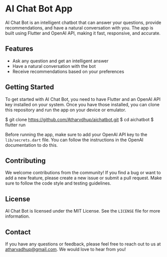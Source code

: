 # AI Chat Bot App

AI Chat Bot is an intelligent chatbot that can answer your questions, provide recommendations, and have a natural conversation with you. The app is built using Flutter and OpenAI API, making it fast, responsive, and accurate.

## Features

- Ask any question and get an intelligent answer
- Have a natural conversation with the bot
- Receive recommendations based on your preferences


## Getting Started

To get started with AI Chat Bot, you need to have Flutter and an OpenAI API key installed on your system. Once you have those installed, you can clone this repository and run the app on your device or emulator.

$ git clone https://github.com/Atharvdhup/aichatbot.git
$ cd aichatbot
$ flutter run


Before running the app, make sure to add your OpenAI API key to the `lib/secrets.dart` file. You can follow the instructions in the OpenAI documentation to do this.

## Contributing

We welcome contributions from the community! If you find a bug or want to add a new feature, please create a new issue or submit a pull request. Make sure to follow the code style and testing guidelines.

## License

AI Chat Bot is licensed under the MIT License. See the `LICENSE` file for more information.

## Contact

If you have any questions or feedback, please feel free to reach out to us at atharvadhup@gmail.com. We would love to hear from you!

